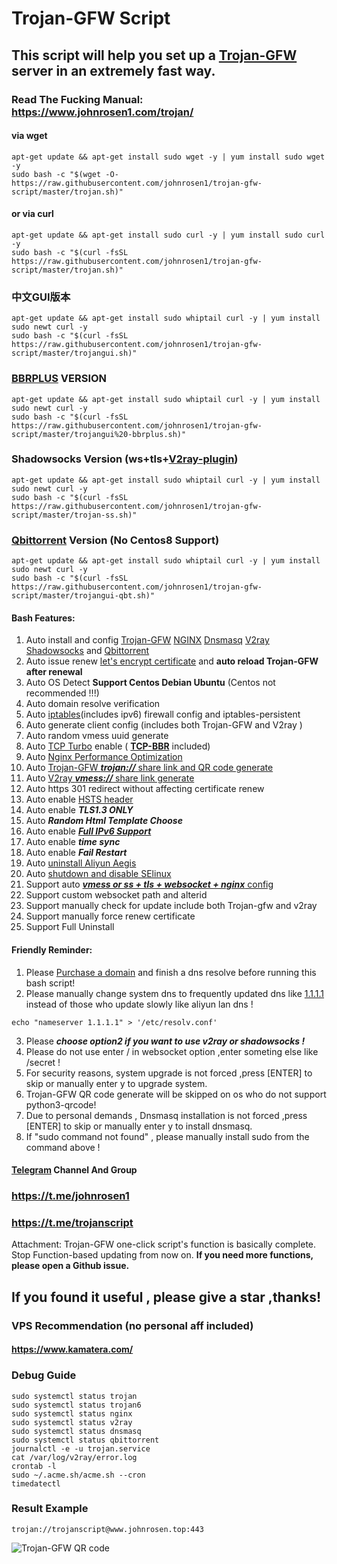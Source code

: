 # Trojan-GFW Script
## This script will help you set up a [Trojan-GFW](https://github.com/trojan-gfw/trojan) server in an extremely fast way.
### Read The Fucking Manual: https://www.johnrosen1.com/trojan/ 

#### via wget
```
apt-get update && apt-get install sudo wget -y | yum install sudo wget -y
sudo bash -c "$(wget -O- https://raw.githubusercontent.com/johnrosen1/trojan-gfw-script/master/trojan.sh)"
```
#### or via curl
```
apt-get update && apt-get install sudo curl -y | yum install sudo curl -y
sudo bash -c "$(curl -fsSL https://raw.githubusercontent.com/johnrosen1/trojan-gfw-script/master/trojan.sh)"
```

### 中文GUI版本
```
apt-get update && apt-get install sudo whiptail curl -y | yum install sudo newt curl -y
sudo bash -c "$(curl -fsSL https://raw.githubusercontent.com/johnrosen1/trojan-gfw-script/master/trojangui.sh)"
```
### [BBRPLUS](https://github.com/chiakge/Linux-NetSpeed) VERSION
```
apt-get update && apt-get install sudo whiptail curl -y | yum install sudo newt curl -y
sudo bash -c "$(curl -fsSL https://raw.githubusercontent.com/johnrosen1/trojan-gfw-script/master/trojangui%20-bbrplus.sh)"
```
### Shadowsocks Version (ws+tls+[V2ray-plugin](https://github.com/shadowsocks/v2ray-plugin))
```
apt-get update && apt-get install sudo whiptail curl -y | yum install sudo newt curl -y
sudo bash -c "$(curl -fsSL https://raw.githubusercontent.com/johnrosen1/trojan-gfw-script/master/trojan-ss.sh)"
```
### [Qbittorrent](https://www.johnrosen1.com/qbt/) Version (No Centos8 Support)
```
apt-get update && apt-get install sudo whiptail curl -y | yum install sudo newt curl -y
sudo bash -c "$(curl -fsSL https://raw.githubusercontent.com/johnrosen1/trojan-gfw-script/master/trojangui-qbt.sh)"
```
#### Bash Features:

1. Auto install and config [Trojan-GFW](https://github.com/trojan-gfw/trojan) [NGINX](https://www.nginx.com/) [Dnsmasq](https://en.wikipedia.org/wiki/Dnsmasq) [V2ray](https://www.v2ray.com/index.html) [Shadowsocks](https://shadowsocks.org/en/index.html) and [Qbittorrent](https://www.qbittorrent.org/)
3. Auto issue renew [let's encrypt certificate](https://letsencrypt.org/) and **auto reload Trojan-GFW after renewal**
4. Auto OS Detect **Support Centos Debian Ubuntu** (Centos not recommended !!!)
5. Auto domain resolve verification
6. Auto [iptables](https://en.wikipedia.org/wiki/Iptables)(includes ipv6) firewall config and iptables-persistent
7. Auto generate client config (includes both Trojan-GFW and V2ray )
8. Auto random vmess uuid generate
9. Auto [TCP Turbo](https://github.com/shadowsocks/shadowsocks/wiki/Optimizing-Shadowsocks) enable ( **[TCP-BBR](https://github.com/google/bbr)** included)
10. Auto [Nginx Performance Optimization](https://www.johnrosen1.com/nginx1/)
11. Auto [Trojan-GFW ***trojan://*** share link and QR code generate](https://github.com/trojan-gfw/trojan-url)
12. Auto [V2ray ***vmess://*** share link generate](https://github.com/boypt/vmess2json)
13. Auto https 301 redirect without affecting certificate renew
14. Auto enable [HSTS header](https://securityheaders.com/)
15. Auto enable ***TLS1.3 ONLY***
16. Auto ***Random Html Template Choose***
17. Auto enable [***Full IPv6 Support***](https://en.wikipedia.org/wiki/IPv6)
18. Auto enable ***time sync***
19. Auto enable ***Fail Restart*** 
20. Auto [uninstall Aliyun Aegis](https://www.johnrosen1.com/ali-iso/)
21. Auto [shutdown and disable SElinux](https://support.plesk.com/hc/en-us/articles/213947705-How-to-disable-SELinux-on-a-server)
19. Support auto [***vmess or ss + tls + websocket + nginx*** config](https://guide.v2fly.org/advanced/wss_and_web.html)
20. Support custom websocket path and alterid
21. Support manually check for update include both Trojan-gfw and v2ray
22. Support manually force renew certificate
23. Support Full Uninstall

#### Friendly Reminder:
1. Please [Purchase a domain](https://www.namesilo.com/pricing) and finish a dns resolve before running this bash script!
2. Please manually change system dns to frequently updated dns like [1.1.1.1](https://1.1.1.1/) instead of those who update slowly like aliyun lan dns !
```
echo "nameserver 1.1.1.1" > '/etc/resolv.conf'
```
3. Please ***choose option2 if you want to use v2ray or shadowsocks !***
5. Please do not use enter / in websocket option ,enter someting else like /secret !
6. For security reasons, system upgrade is not forced ,press [ENTER] to skip or manually enter y to upgrade system.
7. Trojan-GFW QR code generate will be skipped on os who do not support python3-qrcode!
8. Due to personal demands , Dnsmasq installation is not forced ,press [ENTER] to skip or manually enter y to install dnsmasq.
9. If "sudo command not found" , please manually install sudo from the command above !

#### [Telegram](https://telegram.org/) Channel And Group

### https://t.me/johnrosen1

### https://t.me/trojanscript

Attachment: Trojan-GFW one-click script's function is basically complete. Stop Function-based updating from now on. **If you need more functions, please open a Github issue.**

## If you found it useful , please give a star ,thanks!

### VPS Recommendation (no personal aff included)

#### https://www.kamatera.com/

### Debug Guide

```
sudo systemctl status trojan
sudo systemctl status trojan6
sudo systemctl status nginx
sudo systemctl status v2ray
sudo systemctl status dnsmasq
sudo systemctl status qbittorrent
journalctl -e -u trojan.service
cat /var/log/v2ray/error.log
crontab -l
sudo ~/.acme.sh/acme.sh --cron
timedatectl
```
### Result Example
```
trojan://trojanscript@www.johnrosen.top:443
```
![Trojan-GFW QR code](https://raw.githubusercontent.com/johnrosen1/trojan-gfw-script/master/trojanscript.png)



